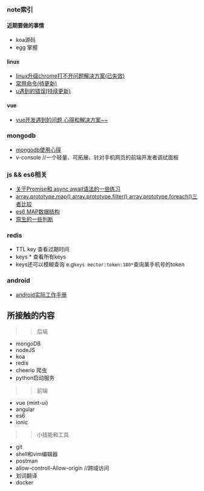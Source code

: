 ### note索引
#### 近期要做的事情
+ koa源码
+ egg 掌握
#### linux
+ [linux升级chrome打不开问题解决方案(已失效)](https://github.com/cmdreay/note/blob/master/essay/linux/linux_chrome_pro.md)
+ [常用命令(待更新)](https://github.com/cmdreay/note/tree/master/essay/linux)
+ [u遇到的错误(持续更新)](https://github.com/cmdreay/note/blob/master/essay/linux/error.md)
#### vue
+ [vue开发遇到的问题 心得和解决方案~~](https://github.com/cmdreay/note/blob/master/essay/day11_14.md)


### mongodb
+ [mongodb使用心得](https://github.com/cmdreay/note/blob/master/mongodb/day11_14.md)
+ v-console //一个轻量、可拓展、针对手机网页的前端开发者调试面板
### js && es6相关
+ [关于Promise和 async await语法的一些练习](https://github.com/cmdreay/note/blob/master/essay/day11_20.md)
+ [array.prototype.map() array.prototype.filter()  array.prototype.foreach()三者比较](https://github.com/cmdreay/note/blob/master/essay/es6/day11_20.md)
+ [es6 MAP数据结构](https://github.com/cmdreay/note/blob/master/essay/node/day12_12.md)
+ [原生的一些判断](https://github.com/cmdreay/note/blob/master/essay/es6/day4_24.md)

### redis
+ TTL key 查看过期时间
+ keys * 查看所有keys
+ keys还可以模糊查询 e.g`keys mector:token:180*`查询某手机号的token

### android
+ [android实际工作手册](https://github.com/cmdreay/note/blob/master/qs.md)






## 所接触的内容
>> 后端
+ mongoDB
+ nodeJS 
+ koa
+ redis
+ cheerio 爬虫
+ python启动服务
>> 前端
+ vue (mint-ui)
+ angular
+ es6
+ ionic

>> 小技能和工具
+ git
+ shell和vim编辑器
+ postman
+ allow-controll-Allow-origin //跨域访问
+ 划词翻译
+ docker
